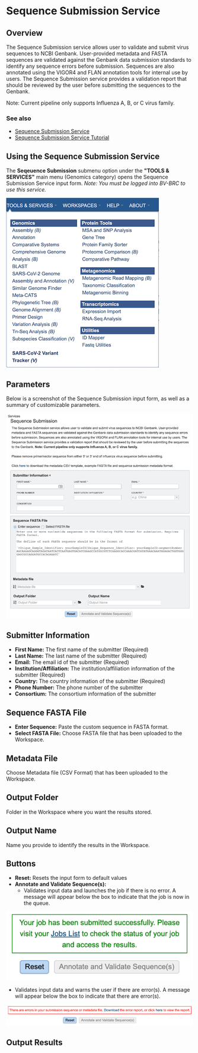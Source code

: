 # Sequence Submission Service

## Overview
The Sequence Submission service allows user to validate and submit virus sequences to NCBI Genbank. User-provided metadata and FASTA sequences are validated against the Genbank data submission standards to identify any sequence errors before submission. Sequences are also annotated using the VIGOR4 and FLAN annotation tools for internal use by users. The Sequence Submission service provides a validation report that should be reviewed by the user before submitting the sequences to the Genbank. 

Note: Current pipeline only supports Influenza A, B, or C virus family.

### See also
  * [Sequence Submission Service](https://bv-brc.org/app/SequenceSubmission)
  * [Sequence Submission Service Tutorial](../../tutorial/sequence_submission/sequence_submission.html)

## Using the Sequence Submission Service

The **Seqeuence Submission** submenu option under the **"TOOLS & SERVICES"** main menu (Genomics category) opens the Sequence Submission Service input form. *Note: You must be logged into BV-BRC to use this service.*

![Sequence Submission menu option](../images/bv_services_menu.png) 

## Parameters

Below is a screenshot of the Sequence Submission input form, as well as a summary of customizable parameters.  

![Sequence Submission Input Form](../images/sequence_submission/Picture2.png "Input Form") 

## Submitter Information

* **First Name:** The first name of the submitter (Required)
* **Last Name:** The last name of the submitter (Required)
* **Email:** The email id of the submitter (Required)
* **Institution/Affiliation:** The institution/affiliation information of the submitter (Required)
* **Country:** The country information of the submitter (Required)
* **Phone Number:** The phone number of the submitter
* **Consortium:** The consortium information of the submitter

## Sequence FASTA File

* **Enter Sequence:** Paste the custom sequence in FASTA format.
* **Select FASTA File:** Choose FASTA file that has been uploaded to the Workspace.

## Metadata File

Choose Metadata file (CSV Format) that has been uploaded to the Workspace.

## Output Folder

Folder in the Workspace where you want the results stored.

## Output Name

Name you provide to identify the results in the Workspace.

## Buttons

* **Reset:** Resets the input form to default values
* **Annotate and Validate Sequence(s):** 
  * Validates input data and launches the job if there is no error. A message will appear below the box to indicate that the job is now in the queue.

![Success Message](../images/sequence_submission/Picture3.png "Success Message")

  * Validates input data and warns the user if there are error(s). A message will appear below the box to indicate that there are error(s).

![Error Message](../images/sequence_submission/Picture4.png "Error Message")

## Output Results




